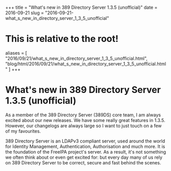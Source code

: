 +++
title = "What's new in 389 Directory Server 1.3.5 (unofficial)"
date = 2016-09-21
slug = "2016-09-21-what_s_new_in_directory_server_1_3_5_unofficial"
# This is relative to the root!
aliases = [ "2016/09/21/what_s_new_in_directory_server_1_3_5_unofficial.html", "blog/html/2016/09/21/what_s_new_in_directory_server_1_3_5_unofficial.html" ]
+++
# What\'s new in 389 Directory Server 1.3.5 (unofficial)

As a member of the 389 Directory Server (389DS) core team, I am always
excited about our new releases. We have some really great features in
1.3.5. However, our changelogs are always large so I want to just touch
on a few of my favourites.

389 Directory Server is an LDAPv3 compliant server, used around the
world for Identity Management, Authentication, Authorisation and much
more. It is the foundation of the FreeIPA project\'s server. As a
result, it\'s not something we often think about or even get excited
for: but every day many of us rely on 389 Directory Server to be
correct, secure and fast behind the scenes.

